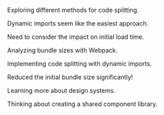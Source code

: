 Exploring different methods for code splitting.

Dynamic imports seem like the easiest approach.

Need to consider the impact on initial load time.

Analyzing bundle sizes with Webpack.

Implementing code splitting with dynamic imports.

Reduced the initial bundle size significantly!

Learning more about design systems.

Thinking about creating a shared component library.